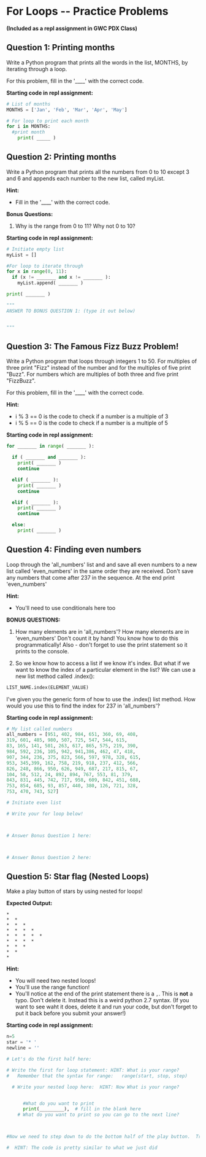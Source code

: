 
# For Loops -- Practice Problems
**(Included as a repl assignment in GWC PDX Class)**

## Question 1: Printing months
Write a Python program that prints all the words in the list, MONTHS, by iterating through a loop.

For this problem, fill in the '____' with the correct code.

**Starting code in repl assignment:**

```python
# List of months
MONTHS = ['Jan', 'Feb', 'Mar', 'Apr', 'May']

# For loop to print each month
for i in MONTHS:
  #print month
	print( _____ )
```

## Question 2: Printing months
Write a Python program that prints all the numbers from 0 to 10 except 3 and 6 and appends each number to the new list, called myList.

**Hint:**
* Fill in the '____' with the correct code.

**Bonus Questions:**
 1. Why is the range from 0 to 11?  Why not 0 to 10?

**Starting code in repl assignment:**

```python
# Initiate empty list
myList = []

#For loop to iterate through
for x in range(0, 11):
  if (x != _______ and x != _______ ):
    myList.append( _______ )

print( _______ )

"""
ANSWER TO BONUS QUESTION 1: (type it out below)


"""
```

## Question 3: The Famous Fizz Buzz Problem!
Write a Python program that loops through integers 1 to 50. For multiples of three print "Fizz" instead of the number and for the multiples of five print "Buzz". For numbers which are multiples of both three and five print "FizzBuzz".

For this problem, fill in the '____' with the correct code.

**Hint:**
* i % 3 == 0 is the code to check if a number is a multiple of 3
* i % 5 == 0 is the code to check if a number is a multiple of 5

**Starting code in repl assignment:**
```python
for _______ in range( _______ ):

  if ( _______ and _______ ):
    print( _______ )
    continue

  elif ( _______ ):
    print( _______ )
    continue

  elif ( _______ ):
    print( _______ )
    continue

  else:
    print( _______ )
```


## Question 4: Finding even numbers
Loop through the 'all_numbers' list and and save all even numbers to a new list called 'even_numbers'   in the same order they are received. Don't save any numbers that come after 237 in the sequence.  At the end print 'even_numbers'

**Hint:**
* You'll need to use conditionals here too

**BONUS QUESTIONS:**

1. How many elements are in 'all_numbers'?  How many elements are in 'even_numbers' Don't count it by hand!  You know how to do this programmatically!  Also - don't forget to use the print statement so it prints to the console.

2.  So we know how to access a list if we know it's index.  But what if we want to know the index of a particular element in the list?  We can use a new list method called .index():

  ```python
  LIST_NAME.index(ELEMENT_VALUE)
  ```

  I've given you the generic form of how to use the .index() list method.  How would you use this to find the index for 237 in 'all_numbers'?

**Starting code in repl assignment:**
```Python
# My list called numbers
all_numbers = [951, 402, 984, 651, 360, 69, 408,
319, 601, 485, 980, 507, 725, 547, 544, 615,
83, 165, 141, 501, 263, 617, 865, 575, 219, 390,
984, 592, 236, 105, 942, 941,386, 462, 47, 418,
907, 344, 236, 375, 823, 566, 597, 978, 328, 615,
953, 345,399, 162, 758, 219, 918, 237, 412, 566,
826, 248, 866, 950, 626, 949, 687, 217, 815, 67,
104, 58, 512, 24, 892, 894, 767, 553, 81, 379,
843, 831, 445, 742, 717, 958, 609, 842, 451, 688,
753, 854, 685, 93, 857, 440, 380, 126, 721, 328,
753, 470, 743, 527]

# Initiate even list

# Write your for loop below!



# Answer Bonus Question 1 here:



# Answer Bonus Question 2 here:


```

## Question 5: Star flag (Nested Loops)

Make a play button of stars by using nested for loops!

**Expected Output:**
```
*
*  *
*  *  *
*  *  *  *
*  *  *  *  *
*  *  *  *
*  *  *
*  *
*
```

**Hint:**
* You will need two nested loops!
* You'll use the range function!
* You'll notice at the end of the print statement there is a ```,```.  This is **not** a typo.  Don't delete it.  Instead this is a weird python 2.7 syntax.  (If you want to see waht it does, delete it and run your code, but don't forget to put it back before you submit your answer!)

**Starting code in repl assignment:**
```python
n=5
star = '* '
newline = ''

# Let's do the first half here:

# Write the first for loop statement: HINT: What is your range?
#   Remember that the syntax for range:   range(start, stop, step)

  # Write your nested loop here:  HINT: Now What is your range?


      #What do you want to print
      print(_________),  # fill in the blank here
    # What do you want to print so you can go to the next line?



#Now we need to step down to do the bottom half of the play button.  Try it out!

#  HINT: The code is pretty similar to what we just did

```
